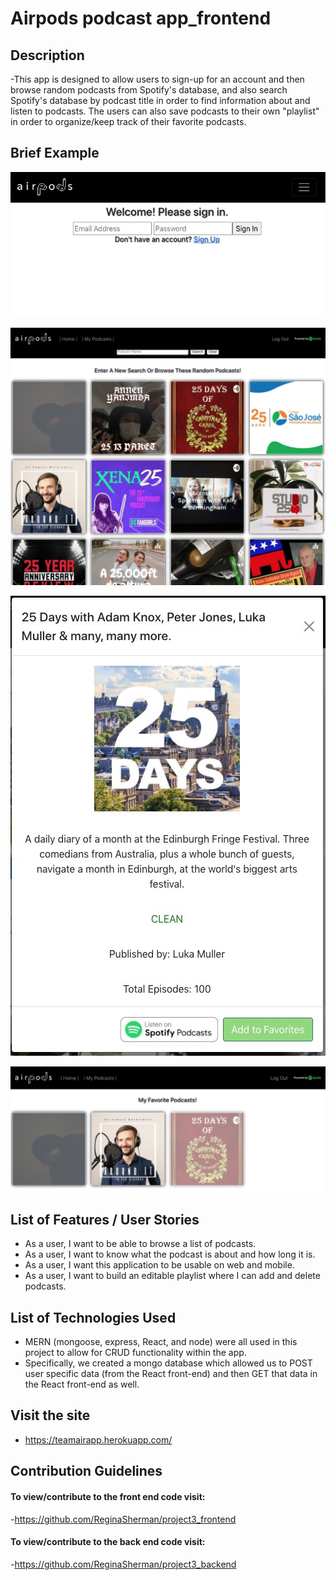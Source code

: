 # Airpods podcast app_frontend

## Description
-This app is designed to allow users to sign-up for an account and then browse random podcasts from Spotify's database, and also search Spotify's database by podcast title in order to find information about and listen to podcasts. The users can also save podcasts to their own "playlist" in order to organize/keep track of their favorite podcasts.

## Brief Example
![login screen](https://github.com/ReginaSherman/project3_frontend/raw/3c4106e19dc9f165b085692ab8121077a7a90762/Screen%20Shot%202022-02-16%20at%2012.04.02%20PM.jpg)

![home screen](https://github.com/ReginaSherman/project3_frontend/raw/3c4106e19dc9f165b085692ab8121077a7a90762/Screen%20Shot%202022-02-16%20at%2012.04.50%20PM.jpg)

![modal screen](https://github.com/ReginaSherman/project3_frontend/raw/3c4106e19dc9f165b085692ab8121077a7a90762/Screen%20Shot%202022-02-16%20at%2012.10.27%20PM.jpg)

![favorites screen](https://github.com/ReginaSherman/project3_frontend/raw/3c4106e19dc9f165b085692ab8121077a7a90762/Screen%20Shot%202022-02-16%20at%2012.11.06%20PM.jpg)

## List of Features / User Stories
- As a user, I want to be able to browse a list of podcasts.
- As a user, I want to know what the podcast is about and how long it is.
- As a user, I want this application to be usable on web and mobile.
- As a user, I want to build an editable playlist where I can add and delete podcasts.

## List of Technologies Used
- MERN (mongoose, express, React, and node) were all used in this project to allow for CRUD functionality within the app.
- Specifically, we created a mongo database which allowed us to POST user specific data (from the React front-end) and then GET that data in the React front-end as well.

## Visit the site
- https://teamairapp.herokuapp.com/

## Contribution Guidelines
#### To view/contribute to the front end code visit: 
-https://github.com/ReginaSherman/project3_frontend
#### To view/contribute to the back end code visit:
-https://github.com/ReginaSherman/project3_backend

